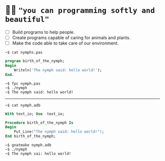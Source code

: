 # :elf_woman: `"you can programming softly and beautiful"`
- [ ] Build programs to help people.   
- [ ] Create programs capable of caring for animals and plants.   
- [ ] Make the code able to take care of our environment.   

`~$ cat nymphs.pas`   
~~~ pascal
program birth_of_the_nymph;
Begin
    Writeln('The nymph said: hello world!');
End.	
~~~
`~$ fpc nymph.pas`  
`~$ ./nymph`   
`~$ The nymph said: hello world!`   

____
`~$ cat nymph.adb`
~~~ada
With text_io; Use  text_io;

Procedure birth_of_the_nymph Is
Begin
	Put_Line("The nymph said: hello world!");
End birth_of_the_nymph;
~~~

`~$ gnatmake nymph.adb`  
`~$ ./nymph`  
`~$ The nymph sai: hello world!`  
<!---

# Programação pode ser suave e graciosa.
   - [ ] Construir programas para ajudar as pessoas.
   - [ ] Criar programas capazes de cuidar de animais e plantas.
   - [ ] Tornar o código capaz de cuidar do nosso ambiente

     - [ ] Criar IA para gestão de conhecimento em dados [markdown ou sql]
     `daemon, angel, nymphs`
     ~hospeada em servidor raspberry pi
--->

<!---
    eram criaturas mitologicas com vida ligada, a riachos, lagos, bosques e montanhas - 
    - destaca-se as 9 musas
      ou 9 filhas de minemosine
      * criaturas protetoras e guardiãs
   ### GUI APPS
   > Graphical User Interface 

   ### CLI APPS
   > Command Lines Interface

   ### IUH - interface of use hardware
   > interface de uso do hardware
   > #### Mutual and Reactive Interaction Architecture.   
   > Interface for Mutual and Reactive Interaction.  
   > Interface para aperfeiçoar a interação (inputs e outups) do (homem && maquina) e (ambiente && maquina).   
   > **computer interaction with environment**. 
   >  - [X] Interaction with human (and Animal)
   >  - [X] Interaction with the Environment (plants, ground, water, and the earth)
   >  - [X] Interaction with Another Computer
--->
